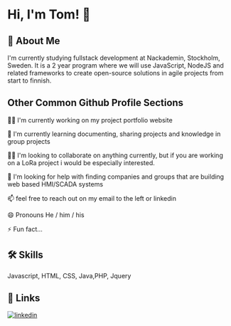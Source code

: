 # Hi, I'm Tom! 👋


## 🚀 About Me
I'm currently studying fullstack development at Nackademin, Stockholm, Sweden. 
It is a 2 year program where we will use JavaScript, NodeJS and related frameworks to create open-source solutions in agile projects from start to finnish. 

## Other Common Github Profile Sections
👩‍💻 I'm currently working on my project portfolio website

🧠 I'm currently learning documenting, sharing projects and knowledge in group projects

👯‍♀️ I'm looking to collaborate on anything currently, but if you are working on a LoRa project i would be especially interested. 

🤔 I'm looking for help with finding companies and groups that are building web based HMI/SCADA systems 

📫 feel free to reach out on my email to the left or linkedin

😄 Pronouns He / him / his

⚡️ Fun fact...


## 🛠 Skills
Javascript, HTML, CSS, Java,PHP, Jquery

## 🔗 Links
[![linkedin](https://img.shields.io/badge/linkedin-0A66C2?style=for-the-badge&logo=linkedin&logoColor=white)](https://www.linkedin.com/in/tom-johansson-021604198/)








